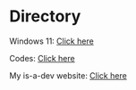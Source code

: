 # Directory

Windows 11:  [Click here](https://yanmaker.github.io/windows11/)

Codes: [Click here](https://yanmaker.github.io/codes/)

My is-a-dev website: [Click here](https://yanmaker.is-a.dev)